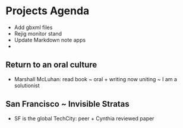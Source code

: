# Projects Agenda

  

* Add gbxml files
* Rejig monitor stand
* Update Markdown note apps
*   

## Return to an oral culture

* Marshall McLuhan: read book ~ oral + writing now uniting ~ I am a solutionist

## San Francisco ~ Invisible Stratas

* SF is the global TechCity: peer + Cynthia reviewed paper